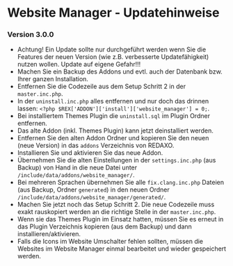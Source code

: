 Website Manager - Updatehinweise
================================

### Version 3.0.0

* Achtung! Ein Update sollte nur durchgeführt werden wenn Sie die Features der neuen Version (wie z.B. verbesserte Updatefähigkeit) nutzen wollen. Update auf eigene Gefahr!!!
* Machen Sie ein Backup des Addons und evtl. auch der Datenbank bzw. Ihrer ganzen Installation.
* Entfernen Sie die Codezeile aus dem Setup Schritt 2 in der `master.inc.php`.
* In der `uninstall.inc.php` alles entfernen und nur doch das drinnen lassen: `<?php $REX['ADDON']['install']['website_manager'] = 0;`.
* Bei installiertem Themes Plugin die `uninstall.sql` im Plugin Ordner entfernen.
* Das alte Addon (inkl. Themes Plugin) kann jetzt deinstalliert werden.
* Entfernen Sie den alten Addon Ordner und kopieren Sie den neuen (neue Version) in das `addons` Verzeichnis von REDAXO.
* Installieren Sie und aktivieren Sie das neue Addon.
* Übernehmen Sie die alten Einstellungen in der `settings.inc.php` (aus Backup) von Hand in die neue Datei unter `/include/data/addons/website_manager/`.
* Bei mehreren Sprachen übernehmen Sie alle `fix.clang.inc.php` Dateien (aus Backup, Ordner `generated`) in den neuen Ordner `/include/data/addons/website_manager/generated/`.
* Machen Sie jetzt noch das Setup Schritt 2. Die neue Codezeile muss exakt rauskopiert werden an die richtige Stelle in der `master.inc.php`.
* Wenn sie das Themes Plugin im Einsatz hatten, müssen Sie es erneut in das Plugin Verzeichnis kopieren (aus dem Backup) und dann installieren/aktivieren.
* Falls die Icons im Website Umschalter fehlen sollten, müssen die Websites im Website Manager einmal bearbeitet und wieder gespeichert werden.




